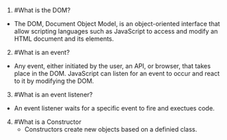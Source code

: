 1. #What is the DOM?
  * The DOM, Document Object Model, is an object-oriented interface that allow scripting languages such as JavaScript to access and modify an HTML document and its elements. 

2. #What is an event?
  * Any event, either initiated by the user, an API, or browser, that takes place in the DOM. JavaScript can listen for an event to occur and react to it by modifying the DOM.

3. #What is an event listener?
  *  An event listener waits for a specific event to fire and exectues code.

4. #What is a Constructor
   *  Constructors create new objects based on a definied class.